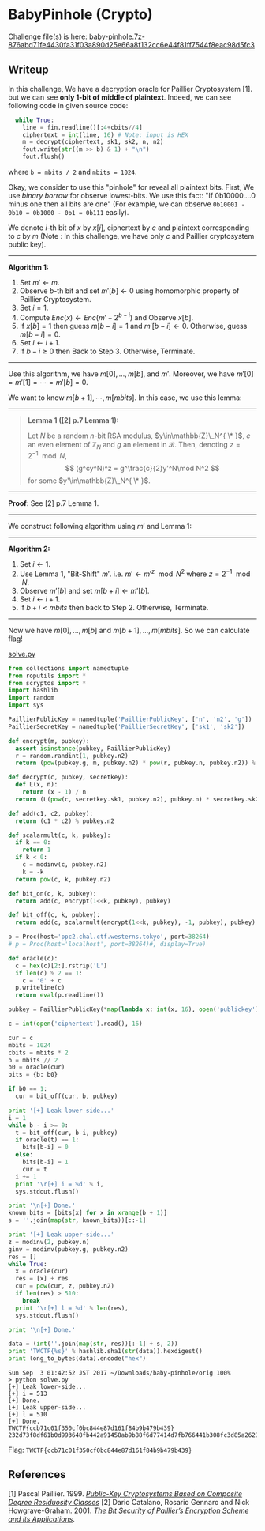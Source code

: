 BabyPinhole (Crypto)
===================================

Challenge file(s) is here: [baby-pinhole.7z-876abd71fe4430fa31f03a890d25e66a8f132cc6e44f81ff7544f8eac98d5fc3](baby-pinhole.7z-876abd71fe4430fa31f03a890d25e66a8f132cc6e44f81ff7544f8eac98d5fc3)

## Writeup
In this challenge, We have a decryption oracle for Paillier Cryptosystem [1]. but we can see **only 1-bit of middle of plaintext**.
Indeed, we can see following code in given source code:

```python
  while True:
    line = fin.readline()[:4+cbits//4]
    ciphertext = int(line, 16) # Note: input is HEX
    m = decrypt(ciphertext, sk1, sk2, n, n2)
    fout.write(str((m >> b) & 1) + "\n")
    fout.flush()
```

where `b = mbits / 2` and `mbits = 1024`. 

Okay, we consider to use this "pinhole" for reveal all plaintext bits.
First, We use *binary borrow* for observe lowest-bits.
We use this fact: "If 0b10000....0 minus one then all bits are one" (For example, we can observe `0b10001 - 0b10 = 0b1000 - 0b1 = 0b111` easily).

We denote $i$-th bit of $x$ by $x[i]$, ciphertext by $c$ and plaintext corresponding to $c$ by $m$ (Note : In this challenge, we have only $c$ and Paillier cryptosystem public key).

---

**Algorithm 1:**

1. Set $m' \leftarrow m$.
2. Observe $b$-th bit and set $m'[b] \leftarrow 0$ using homomorphic property of Paillier Cryptosystem.
3. Set $i = 1$.
4. Compute $Enc(x) \leftarrow Enc(m' - 2^{b-i})$ and Observe $x[b]$.
5. If $x[b] = 1$ then guess $m[b-i] = 1$ and $m'[b - i] \leftarrow 0$. Otherwise, guess $m[b-i] = 0$.
6. Set $i \leftarrow i + 1$.
7. If $b - i \geq 0$ then Back to Step 3. Otherwise, Terminate.

---

Use this algorithm, we have $m[0], \ldots, m[b]$, and $m'$. Moreover, we have $m'[0] = m'[1] = \cdots = m'[b] = 0$.

We want to know $m[b+1], \cdots, m[mbits]$. In this case, we use this lemma:

---

> **Lemma 1 ([2] p.7 Lemma 1):**
> 
> Let $N$ be a random $n$-bit RSA modulus, $y\in\mathbb{Z}\_N^{ \* }$, $c$ an even element of $\mathbb{Z} _ N$ and $g$ an element in $\mathcal{B}$. Then, denoting $z = 2^{-1}\mod N$,
> $$
> (g^cy^N)^z = g^\frac{c}{2}y'^N\mod N^2
> $$
> for some $y'\in\mathbb{Z}\_N^{ \* }$.

---

**Proof**: See [2] p.7 Lemma 1.

---

We construct following algorithm using $m'$ and Lemma 1:

---

**Algorithm 2:**

1. Set $i \leftarrow 1$.
2. Use Lemma 1, "Bit-Shift" $m'$. i.e. $m' \leftarrow m'^z \mod N^2$ where $z = 2^{-1}\mod N$.
3. Observe $m'[b]$ and set $m[b + i] \leftarrow m'[b]$.
4. Set $i \leftarrow i + 1$.
5. If $b + i < mbits$ then back to Step 2. Otherwise, Terminate.

---

Now we have $m[0], \ldots, m[b]$ and $m[b + 1], \ldots, m[mbits]$. So we can calculate flag!

[solve.py](solve.py)

```python
from collections import namedtuple
from roputils import *
from scryptos import *
import hashlib
import random
import sys

PaillierPublicKey = namedtuple('PaillierPublicKey', ['n', 'n2', 'g'])
PaillierSecretKey = namedtuple('PaillierSecretKey', ['sk1', 'sk2'])

def encrypt(m, pubkey):
  assert isinstance(pubkey, PaillierPublicKey)
  r = random.randint(1, pubkey.n2)
  return (pow(pubkey.g, m, pubkey.n2) * pow(r, pubkey.n, pubkey.n2)) % pubkey.n2

def decrypt(c, pubkey, secretkey):
  def L(x, n):
    return (x - 1) / n
  return (L(pow(c, secretkey.sk1, pubkey.n2), pubkey.n) * secretkey.sk2) % pubkey.n

def add(c1, c2, pubkey):
  return (c1 * c2) % pubkey.n2

def scalarmult(c, k, pubkey):
  if k == 0:
    return 1
  if k < 0:
    c = modinv(c, pubkey.n2)
    k = -k
  return pow(c, k, pubkey.n2)

def bit_on(c, k, pubkey):
  return add(c, encrypt(1<<k, pubkey), pubkey)

def bit_off(c, k, pubkey):
  return add(c, scalarmult(encrypt(1<<k, pubkey), -1, pubkey), pubkey)

p = Proc(host='ppc2.chal.ctf.westerns.tokyo', port=38264)
# p = Proc(host='localhost', port=38264)#, display=True)

def oracle(c):
  c = hex(c)[2:].rstrip('L')
  if len(c) % 2 == 1:
    c = '0' + c
  p.writeline(c)
  return eval(p.readline())

pubkey = PaillierPublicKey(*map(lambda x: int(x, 16), open('publickey').read().split()))

c = int(open('ciphertext').read(), 16)

cur = c
mbits = 1024
cbits = mbits * 2
b = mbits // 2
b0 = oracle(cur)
bits = {b: b0}

if b0 == 1:
  cur = bit_off(cur, b, pubkey)

print '[+] Leak lower-side...'
i = 1
while b - i >= 0:
  t = bit_off(cur, b-i, pubkey)
  if oracle(t) == 1:
    bits[b-i] = 0
  else:
    bits[b-i] = 1
    cur = t
  i += 1
  print '\r[+] i = %d' % i,
  sys.stdout.flush()

print '\n[+] Done.'
known_bits = [bits[x] for x in xrange(b + 1)]
s = ''.join(map(str, known_bits))[::-1]

print '[+] Leak upper-side...'
z = modinv(2, pubkey.n)
ginv = modinv(pubkey.g, pubkey.n2)
res = []
while True:
  x = oracle(cur)
  res = [x] + res
  cur = pow(cur, z, pubkey.n2)
  if len(res) > 510:
    break
  print '\r[+] l = %d' % len(res),
  sys.stdout.flush()

print '\n[+] Done.'

data = (int(''.join(map(str, res))[:-1] + s, 2))
print 'TWCTF{%s}' % hashlib.sha1(str(data)).hexdigest()
print long_to_bytes(data).encode("hex")
```

```
Sun Sep  3 01:42:52 JST 2017 ~/Downloads/baby-pinhole/orig 100%
> python solve.py 
[+] Leak lower-side...
[+] i = 513 
[+] Done.
[+] Leak upper-side...
[+] l = 510 
[+] Done.
TWCTF{ccb71c01f350cf0bc844e87d161f84b9b479b439}
232d73f8df61b0d993648fb442a91458ab9b88f6d77414d7fb766441b308fc3d85a26271444afd1437e69dd884377e5b56872d2fa4f784f18ec8bea72a43b23d8343fc9f46bbaeaeee573908afe1a6c3d293deda3d24e29f16202dffaf47f8e26ad7296f8264782136a40237c5792c5d078b388e04c6dc34fe0f2001e4d11000
```

Flag: `TWCTF{ccb71c01f350cf0bc844e87d161f84b9b479b439}`

## References
[1] Pascal Paillier. 1999. [*Public-Key Cryptosystems Based on Composite Degree Residuosity Classes*](https://link.springer.com/chapter/10.1007/3-540-48910-X_16)
[2] Dario Catalano, Rosario Gennaro and Nick Howgrave-Graham. 2001. [*The Bit Security of Paillier’s Encryption Scheme and its Applications*](https://link.springer.com/chapter/10.1007/3-540-44987-6_15).
